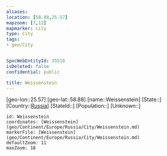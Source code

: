 ```yaml
---
aliases: 
location: [58.88,25.57]
mapzoom: [7,12] 
mapmarker: city 
type: City
tags:
- geo/City


SpocWebEntityId: 35518
isDeleted: false
confidential: public

title: Weissenstein
---
```

[geo-lon::25.57]
[geo-lat::58.88]
[name::Weissenstein]
[State::]
[Country::[Russia](geo/Continent/Europe/Russia.md)]
[StateId::]
[Population::]
[Unknown::]


```leaflet
id: Weissenstein
coordinates: [Weissenstein](geo/Continent/Europe/Russia/City/Weissenstein.md)
markerFile: [Weissenstein](geo/Continent/Europe/Russia/City/Weissenstein.md)
defaultZoom: 11 
maxZoom: 18
```


